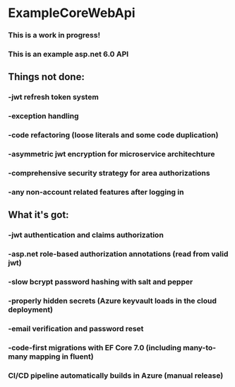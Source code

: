 # ExampleCoreWebApi
### This is a work in progress!
### This is an example asp.net 6.0 API
## Things not done:
### -jwt refresh token system
### -exception handling
### -code refactoring (loose literals and some code duplication)
### -asymmetric jwt encryption for microservice architechture
### -comprehensive security strategy for area authorizations
### -any non-account related features after logging in
## What it's got:
### -jwt authentication and claims authorization
### -asp.net role-based authorization annotations (read from valid jwt)
### -slow bcrypt password hashing with salt and pepper
### -properly hidden secrets (Azure keyvault loads in the cloud deployment)
### -email verification and password reset
### -code-first migrations with EF Core 7.0 (including many-to-many mapping in fluent)
### CI/CD pipeline automatically builds in Azure (manual release)
